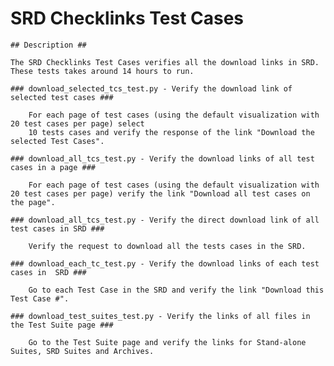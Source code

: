 # SRD Checklinks Test Cases

	## Description ##

	The SRD Checklinks Test Cases verifies all the download links in SRD. These tests takes around 14 hours to run.

	### download_selected_tcs_test.py - Verify the download link of selected test cases ###

		For each page of test cases (using the default visualization with 20 test cases per page) select 
		10 tests cases and verify the response of the link "Download the selected Test Cases".

	### download_all_tcs_test.py - Verify the download links of all test cases in a page ###
		
		For each page of test cases (using the default visualization with 20 test cases per page) verify the link "Download all test cases on the page".

	### download_all_tcs_test.py - Verify the direct download link of all test cases in SRD ###
		
		Verify the request to download all the tests cases in the SRD.

	### download_each_tc_test.py - Verify the download links of each test cases in  SRD ###
		
		Go to each Test Case in the SRD and verify the link "Download this Test Case #".

	### download_test_suites_test.py - Verify the links of all files in the Test Suite page ###
		
		Go to the Test Suite page and verify the links for Stand-alone Suites, SRD Suites and Archives.


